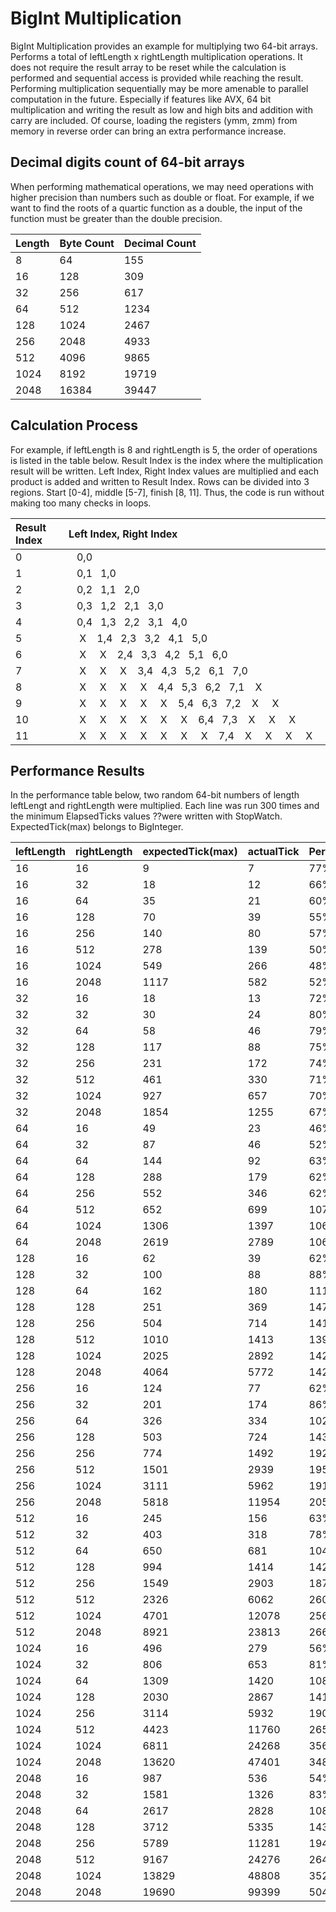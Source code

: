 # BigInt Multiplication
BigInt Multiplication provides an example for multiplying two 64-bit arrays. 
Performs a total of leftLength x rightLength multiplication operations.
It does not require the result array to be reset while the calculation is performed and sequential access is provided while reaching the result.
Performing multiplication sequentially may be more amenable to parallel computation in the future.
Especially if features like AVX, 64 bit multiplication and writing the result as low and high bits and addition with carry are included. Of course, loading the registers (ymm, zmm) from memory in reverse order can bring an extra performance increase.

## Decimal digits count of 64-bit arrays
When performing mathematical operations, we may need operations with higher precision than numbers such as double or float. 
For example, if we want to find the roots of a quartic function as a double, the input of the function must be greater than the double precision.

| Length | Byte Count | Decimal Count |
| :----- | :--------- | :------------ |
|  8     |  64        |  155          |
|  16    |  128       |  309          |
|  32    |  256       |  617          |
|  64    |  512       |  1234         |
|  128   |  1024      |  2467         |
|  256   |  2048      |  4933         |
|  512   |  4096      |  9865         |
|  1024  |  8192      |  19719        |
|  2048  |  16384     |  39447        |


## Calculation Process
For example, if leftLength is 8 and rightLength is 5, the order of operations is listed in the table below. 
Result Index is the index where the multiplication result will be written. 
Left Index, Right Index values are multiplied and each product is added and written to Result Index. 
Rows can be divided into 3 regions. Start [0-4], middle [5-7], finish [8, 11]. 
Thus, the code is run without making too many checks in loops.

|Result Index| Left Index, Right Index                                                  |
| :--------- | :------------------------------------------------------------------------|
|0           |&nbsp;&nbsp;&nbsp;0,0&nbsp;&nbsp;&nbsp;&nbsp;&nbsp;&nbsp;&nbsp;&nbsp;&nbsp;&nbsp;&nbsp;&nbsp;&nbsp;&nbsp;&nbsp;&nbsp;&nbsp;&nbsp;&nbsp;&nbsp;&nbsp;&nbsp;&nbsp;&nbsp;&nbsp;&nbsp;&nbsp;&nbsp;&nbsp;&nbsp;&nbsp;&nbsp;&nbsp;&nbsp;&nbsp;&nbsp;&nbsp;&nbsp;&nbsp;&nbsp;&nbsp;&nbsp;&nbsp;&nbsp;&nbsp;&nbsp;&nbsp;&nbsp;&nbsp;&nbsp;&nbsp;&nbsp;&nbsp;&nbsp;&nbsp;&nbsp;&nbsp;&nbsp;&nbsp;&nbsp;&nbsp;&nbsp;&nbsp;&nbsp;&nbsp;&nbsp;&nbsp;&nbsp;|
|1           |&nbsp;&nbsp;&nbsp;0,1&nbsp;&nbsp;&nbsp;1,0&nbsp;&nbsp;&nbsp;&nbsp;&nbsp;&nbsp;&nbsp;&nbsp;&nbsp;&nbsp;&nbsp;&nbsp;&nbsp;&nbsp;&nbsp;&nbsp;&nbsp;&nbsp;&nbsp;&nbsp;&nbsp;&nbsp;&nbsp;&nbsp;&nbsp;&nbsp;&nbsp;&nbsp;&nbsp;&nbsp;&nbsp;&nbsp;&nbsp;&nbsp;&nbsp;&nbsp;&nbsp;&nbsp;&nbsp;&nbsp;&nbsp;&nbsp;&nbsp;&nbsp;&nbsp;&nbsp;&nbsp;&nbsp;&nbsp;&nbsp;&nbsp;&nbsp;&nbsp;&nbsp;&nbsp;&nbsp;&nbsp;&nbsp;&nbsp;&nbsp;&nbsp;&nbsp;|
|2           |&nbsp;&nbsp;&nbsp;0,2&nbsp;&nbsp;&nbsp;1,1&nbsp;&nbsp;&nbsp;2,0&nbsp;&nbsp;&nbsp;&nbsp;&nbsp;&nbsp;&nbsp;&nbsp;&nbsp;&nbsp;&nbsp;&nbsp;&nbsp;&nbsp;&nbsp;&nbsp;&nbsp;&nbsp;&nbsp;&nbsp;&nbsp;&nbsp;&nbsp;&nbsp;&nbsp;&nbsp;&nbsp;&nbsp;&nbsp;&nbsp;&nbsp;&nbsp;&nbsp;&nbsp;&nbsp;&nbsp;&nbsp;&nbsp;&nbsp;&nbsp;&nbsp;&nbsp;&nbsp;&nbsp;&nbsp;&nbsp;&nbsp;&nbsp;&nbsp;&nbsp;&nbsp;&nbsp;&nbsp;&nbsp;&nbsp;&nbsp;|
|3           |&nbsp;&nbsp;&nbsp;0,3&nbsp;&nbsp;&nbsp;1,2&nbsp;&nbsp;&nbsp;2,1&nbsp;&nbsp;&nbsp;3,0&nbsp;&nbsp;&nbsp;&nbsp;&nbsp;&nbsp;&nbsp;&nbsp;&nbsp;&nbsp;&nbsp;&nbsp;&nbsp;&nbsp;&nbsp;&nbsp;&nbsp;&nbsp;&nbsp;&nbsp;&nbsp;&nbsp;&nbsp;&nbsp;&nbsp;&nbsp;&nbsp;&nbsp;&nbsp;&nbsp;&nbsp;&nbsp;&nbsp;&nbsp;&nbsp;&nbsp;&nbsp;&nbsp;&nbsp;&nbsp;&nbsp;&nbsp;&nbsp;&nbsp;&nbsp;&nbsp;&nbsp;&nbsp;&nbsp;&nbsp;|
|4           |&nbsp;&nbsp;&nbsp;0,4&nbsp;&nbsp;&nbsp;1,3&nbsp;&nbsp;&nbsp;2,2&nbsp;&nbsp;&nbsp;3,1&nbsp;&nbsp;&nbsp;4,0&nbsp;&nbsp;&nbsp;&nbsp;&nbsp;&nbsp;&nbsp;&nbsp;&nbsp;&nbsp;&nbsp;&nbsp;&nbsp;&nbsp;&nbsp;&nbsp;&nbsp;&nbsp;&nbsp;&nbsp;&nbsp;&nbsp;&nbsp;&nbsp;&nbsp;&nbsp;&nbsp;&nbsp;&nbsp;&nbsp;&nbsp;&nbsp;&nbsp;&nbsp;&nbsp;&nbsp;&nbsp;&nbsp;&nbsp;&nbsp;&nbsp;&nbsp;&nbsp;&nbsp;|
|5           |&nbsp;&nbsp;&nbsp;&nbsp;X&nbsp;&nbsp;&nbsp;&nbsp;1,4&nbsp;&nbsp;&nbsp;2,3&nbsp;&nbsp;&nbsp;3,2&nbsp;&nbsp;&nbsp;4,1&nbsp;&nbsp;&nbsp;5,0&nbsp;&nbsp;&nbsp;&nbsp;&nbsp;&nbsp;&nbsp;&nbsp;&nbsp;&nbsp;&nbsp;&nbsp;&nbsp;&nbsp;&nbsp;&nbsp;&nbsp;&nbsp;&nbsp;&nbsp;&nbsp;&nbsp;&nbsp;&nbsp;&nbsp;&nbsp;&nbsp;&nbsp;&nbsp;&nbsp;&nbsp;&nbsp;&nbsp;&nbsp;&nbsp;&nbsp;&nbsp;&nbsp;|
|6           |&nbsp;&nbsp;&nbsp;&nbsp;X&nbsp;&nbsp;&nbsp;&nbsp;&nbsp;X&nbsp;&nbsp;&nbsp;&nbsp;2,4&nbsp;&nbsp;&nbsp;3,3&nbsp;&nbsp;&nbsp;4,2&nbsp;&nbsp;&nbsp;5,1&nbsp;&nbsp;&nbsp;6,0&nbsp;&nbsp;&nbsp;&nbsp;&nbsp;&nbsp;&nbsp;&nbsp;&nbsp;&nbsp;&nbsp;&nbsp;&nbsp;&nbsp;&nbsp;&nbsp;&nbsp;&nbsp;&nbsp;&nbsp;&nbsp;&nbsp;&nbsp;&nbsp;&nbsp;&nbsp;&nbsp;&nbsp;&nbsp;&nbsp;&nbsp;&nbsp;|
|7           |&nbsp;&nbsp;&nbsp;&nbsp;X&nbsp;&nbsp;&nbsp;&nbsp;&nbsp;X&nbsp;&nbsp;&nbsp;&nbsp;&nbsp;X&nbsp;&nbsp;&nbsp;&nbsp;3,4&nbsp;&nbsp;&nbsp;4,3&nbsp;&nbsp;&nbsp;5,2&nbsp;&nbsp;&nbsp;6,1&nbsp;&nbsp;&nbsp;7,0&nbsp;&nbsp;&nbsp;&nbsp;&nbsp;&nbsp;&nbsp;&nbsp;&nbsp;&nbsp;&nbsp;&nbsp;&nbsp;&nbsp;&nbsp;&nbsp;&nbsp;&nbsp;&nbsp;&nbsp;&nbsp;&nbsp;&nbsp;&nbsp;&nbsp;&nbsp;|
|8           |&nbsp;&nbsp;&nbsp;&nbsp;X&nbsp;&nbsp;&nbsp;&nbsp;&nbsp;X&nbsp;&nbsp;&nbsp;&nbsp;&nbsp;X&nbsp;&nbsp;&nbsp;&nbsp;&nbsp;X&nbsp;&nbsp;&nbsp;&nbsp;4,4&nbsp;&nbsp;&nbsp;5,3&nbsp;&nbsp;&nbsp;6,2&nbsp;&nbsp;&nbsp;7,1&nbsp;&nbsp;&nbsp;&nbsp;X&nbsp;&nbsp;&nbsp;&nbsp;&nbsp;&nbsp;&nbsp;&nbsp;&nbsp;&nbsp;&nbsp;&nbsp;&nbsp;&nbsp;&nbsp;&nbsp;&nbsp;&nbsp;&nbsp;&nbsp;&nbsp;|
|9           |&nbsp;&nbsp;&nbsp;&nbsp;X&nbsp;&nbsp;&nbsp;&nbsp;&nbsp;X&nbsp;&nbsp;&nbsp;&nbsp;&nbsp;X&nbsp;&nbsp;&nbsp;&nbsp;&nbsp;X&nbsp;&nbsp;&nbsp;&nbsp;&nbsp;X&nbsp;&nbsp;&nbsp;&nbsp;5,4&nbsp;&nbsp;&nbsp;6,3&nbsp;&nbsp;&nbsp;7,2&nbsp;&nbsp;&nbsp;&nbsp;X&nbsp;&nbsp;&nbsp;&nbsp;&nbsp;X&nbsp;&nbsp;&nbsp;&nbsp;&nbsp;&nbsp;&nbsp;&nbsp;&nbsp;&nbsp;&nbsp;&nbsp;&nbsp;&nbsp;&nbsp;|
|10          |&nbsp;&nbsp;&nbsp;&nbsp;X&nbsp;&nbsp;&nbsp;&nbsp;&nbsp;X&nbsp;&nbsp;&nbsp;&nbsp;&nbsp;X&nbsp;&nbsp;&nbsp;&nbsp;&nbsp;X&nbsp;&nbsp;&nbsp;&nbsp;&nbsp;X&nbsp;&nbsp;&nbsp;&nbsp;&nbsp;X&nbsp;&nbsp;&nbsp;&nbsp;6,4&nbsp;&nbsp;&nbsp;7,3&nbsp;&nbsp;&nbsp;&nbsp;X&nbsp;&nbsp;&nbsp;&nbsp;&nbsp;X&nbsp;&nbsp;&nbsp;&nbsp;&nbsp;X&nbsp;&nbsp;&nbsp;&nbsp;&nbsp;&nbsp;&nbsp;&nbsp;&nbsp;|
|11          |&nbsp;&nbsp;&nbsp;&nbsp;X&nbsp;&nbsp;&nbsp;&nbsp;&nbsp;X&nbsp;&nbsp;&nbsp;&nbsp;&nbsp;X&nbsp;&nbsp;&nbsp;&nbsp;&nbsp;X&nbsp;&nbsp;&nbsp;&nbsp;&nbsp;X&nbsp;&nbsp;&nbsp;&nbsp;&nbsp;X&nbsp;&nbsp;&nbsp;&nbsp;&nbsp;X&nbsp;&nbsp;&nbsp;&nbsp;7,4&nbsp;&nbsp;&nbsp;&nbsp;X&nbsp;&nbsp;&nbsp;&nbsp;&nbsp;X&nbsp;&nbsp;&nbsp;&nbsp;&nbsp;X&nbsp;&nbsp;&nbsp;&nbsp;&nbsp;X&nbsp;&nbsp;&nbsp;|

## Performance Results
In the performance table below, two random 64-bit numbers of length leftLengt and rightLength were multiplied. 
Each line was run 300 times and the minimum ElapsedTicks values ??were written with StopWatch. 
ExpectedTick(max) belongs to BigInteger.

|leftLength          |rightLength         |expectedTick(max)   |actualTick          |Percent |
| :----------------- | :----------------- | :----------------- | :----------------- | :----- |
|16                  |16                  |9                   |7                   |77%     |
|16                  |32                  |18                  |12                  |66%	 |
|16                  |64                  |35                  |21                  |60%	 |
|16                  |128                 |70                  |39                  |55%	 |
|16                  |256                 |140                 |80                  |57%	 |
|16                  |512                 |278                 |139                 |50%	 |
|16                  |1024                |549                 |266                 |48%	 |
|16                  |2048                |1117                |582                 |52%	 |
|32                  |16                  |18                  |13                  |72%	 |
|32                  |32                  |30                  |24                  |80%	 |
|32                  |64                  |58                  |46                  |79%	 |
|32                  |128                 |117                 |88                  |75%	 |
|32                  |256                 |231                 |172                 |74%	 |
|32                  |512                 |461                 |330                 |71%	 |
|32                  |1024                |927                 |657                 |70%	 |
|32                  |2048                |1854                |1255                |67%	 |
|64                  |16                  |49                  |23                  |46%	 |
|64                  |32                  |87                  |46                  |52%	 |
|64                  |64                  |144                 |92                  |63%	 |
|64                  |128                 |288                 |179                 |62%	 |
|64                  |256                 |552                 |346                 |62%	 |
|64                  |512                 |652                 |699                 |107%	 |
|64                  |1024                |1306                |1397                |106%	 |
|64                  |2048                |2619                |2789                |106%	 |
|128                 |16                  |62                  |39                  |62%	 |
|128                 |32                  |100                 |88                  |88%	 |
|128                 |64                  |162                 |180                 |111%	 |
|128                 |128                 |251                 |369                 |147%	 |
|128                 |256                 |504                 |714                 |141%	 |
|128                 |512                 |1010                |1413                |139%	 |
|128                 |1024                |2025                |2892                |142%	 |
|128                 |2048                |4064                |5772                |142%	 |
|256                 |16                  |124                 |77                  |62%	 |
|256                 |32                  |201                 |174                 |86%	 |
|256                 |64                  |326                 |334                 |102%	 |
|256                 |128                 |503                 |724                 |143%	 |
|256                 |256                 |774                 |1492                |192%	 |
|256                 |512                 |1501                |2939                |195%	 |
|256                 |1024                |3111                |5962                |191%	 |
|256                 |2048                |5818                |11954               |205%	 |
|512                 |16                  |245                 |156                 |63%	 |
|512                 |32                  |403                 |318                 |78%	 |
|512                 |64                  |650                 |681                 |104%	 |
|512                 |128                 |994                 |1414                |142%	 |
|512                 |256                 |1549                |2903                |187%	 |
|512                 |512                 |2326                |6062                |260%	 |
|512                 |1024                |4701                |12078               |256%	 |
|512                 |2048                |8921                |23813               |266%	 |
|1024                |16                  |496                 |279                 |56%	 |
|1024                |32                  |806                 |653                 |81%	 |
|1024                |64                  |1309                |1420                |108%	 |
|1024                |128                 |2030                |2867                |141%	 |
|1024                |256                 |3114                |5932                |190%	 |
|1024                |512                 |4423                |11760               |265%	 |
|1024                |1024                |6811                |24268               |356%	 |
|1024                |2048                |13620               |47401               |348%	 |
|2048                |16                  |987                 |536                 |54%	 |
|2048                |32                  |1581                |1326                |83%	 |
|2048                |64                  |2617                |2828                |108%	 |
|2048                |128                 |3712                |5335                |143%	 |
|2048                |256                 |5789                |11281               |194%	 |
|2048                |512                 |9167                |24276               |264%	 |
|2048                |1024                |13829               |48808               |352%	 |
|2048                |2048                |19690               |99399               |504%	 |